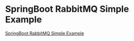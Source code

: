 # SpringBoot RabbitMQ Simple Example
[SpringBoot RabbitMQ Simple Example](http://useof.org/java/simple-java-rabbitmq-example-with-spring)

